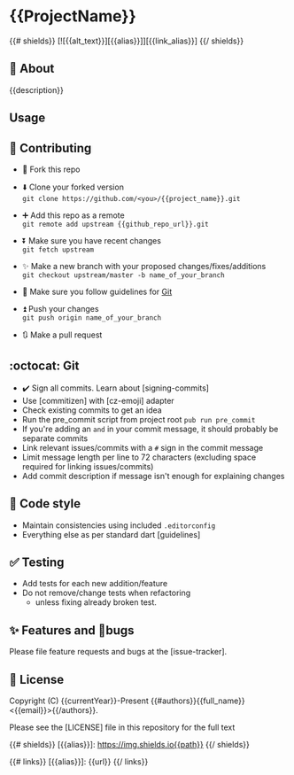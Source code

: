# {{ProjectName}}

{{# shields}}
[![{{alt_text}}][{{alias}}]][{{link_alias}}]
{{/ shields}}

## :rocket: About

{{description}}

## Usage

## :busts_in_silhouette: Contributing

- :fork_and_knife: Fork this repo

- :arrow_down: Clone your forked version  
  `git clone https://github.com/<you>/{{project_name}}.git`

- :heavy_plus_sign: Add this repo as a remote  
  `git remote add upstream {{github_repo_url}}.git`

- :arrow_double_down: Make sure you have recent changes  
  `git fetch upstream`

- :sparkles: Make a new branch with your proposed changes/fixes/additions  
  `git checkout upstream/master -b name_of_your_branch`

- :bookmark_tabs: Make sure you follow guidelines for [Git](#git)

- :arrow_double_up: Push your changes  
  `git push origin name_of_your_branch`

- :arrows_clockwise: Make a pull request

## :octocat: Git

- :heavy_check_mark: Sign all commits. Learn about [signing-commits]
- Use [commitizen] with [cz-emoji] adapter
- Check existing commits to get an idea
- Run the pre_commit script from project root `pub run pre_commit`
- If you're adding an `and` in your commit message, it should probably be separate commits
- Link relevant issues/commits with a `#` sign in the commit message
- Limit message length per line to 72 characters (excluding space required for linking issues/commits)
- Add commit description if message isn't enough for explaining changes

## :lipstick: Code style

- Maintain consistencies using included `.editorconfig`
- Everything else as per standard dart [guidelines]

## :white_check_mark: Testing

- Add tests for each new addition/feature
- Do not remove/change tests when refactoring
  - unless fixing already broken test.

## :sparkles: Features and :bug:bugs

Please file feature requests and bugs at the [issue-tracker].

## :scroll: License

Copyright (C) {{currentYear}}-Present {{#authors}}{{full_name}} <{{email}}>{{/authors}}.

Please see the [LICENSE] file in this repository for the full text

<!-- Shield aliases -->
{{# shields}}
[{{alias}}]: https://img.shields.io{{path}}
{{/ shields}}

<!-- Link aliases -->
{{# links}}
[{{alias}}]: {{url}}
{{/ links}}
